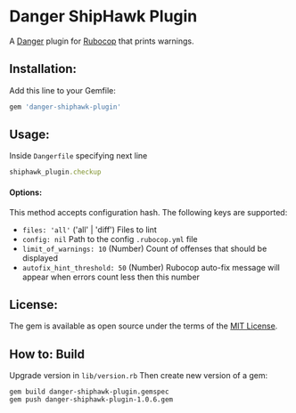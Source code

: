 # Danger ShipHawk Plugin
A [Danger](https://github.com/danger/danger) plugin for [Rubocop](https://github.com/bbatsov/rubocop) that prints warnings.

## Installation:
Add this line to your Gemfile:

```rb
gem 'danger-shiphawk-plugin'
```

## Usage:
Inside `Dangerfile` specifying next line

```ruby
shiphawk_plugin.checkup
```

#### Options:
This method accepts configuration hash.
The following keys are supported:

* `files: 'all'` ('all' | 'diff') Files to lint
* `config: nil` Path to the config `.rubocop.yml` file
* `limit_of_warnings: 10` (Number) Count of offenses that should be displayed
* `autofix_hint_threshold: 50` (Number) Rubocop auto-fix message will appear when errors count less then this number

## License:
The gem is available as open source under the terms of the [MIT License](http://opensource.org/licenses/MIT).

## How to: Build
Upgrade version in `lib/version.rb`
Then create new version of a gem:

```
gem build danger-shiphawk-plugin.gemspec
gem push danger-shiphawk-plugin-1.0.6.gem
```
